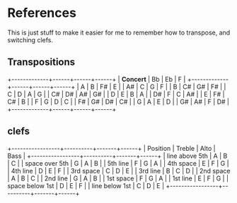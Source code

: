 
# References

This is just stuff to make it easier for me to remember how to transpose,
and switching clefs.

## Transpositions

+-------------+------+------+------+
| **Concert** | Bb   |  Eb  |   F  |
+-------------+------+------+------+
| A           |  B   |  F#  |  E   |
| A#          |  C   |  G   |  F   |
| B           |  C#  |  G#  |  F#  |
| C           |  D   |  A   |  G   |
| C#          |  D#  |  A#  |  G#  |
| D           |  E   |  B   |  A   |
| D#          |  F   |  C   |  A#  |
| E           | F#   |  C#  |  B   |
| F           | G    |  D   |  C   |
| F#          | G#   |  D#  |  C#  |
| G           | A    |  E   |  D   |
| G#          | A#   |  F   |  D#  |
+-------------+------+------+------+




## clefs

+-----------------+----------+-------+------+
| Position        | Treble   | Alto  | Bass |
+-----------------+----------+-------+------+
| line above 5th  | A        | B     | C    |
| space over 5th  | G        | A     | B    |
| 5th line        | F        | G     | A    |
| 4th space       | E        | F     | G    |
| 4th line        | D        | E     | F    |
| 3rd space       | C        | D     | E    |
| 3rd line        | B        | C     | D    |
| 2nd space       | A        | B     | C    |
| 2nd line        | G        | A     | B    |
| 1st space       | F        | G     | A    |
| 1st line        | E        | F     | G    |
| space below 1st | D        | E     | F    |
| line below 1st  | C        | D     | E    |
+-----------------+----------+-------+------+

